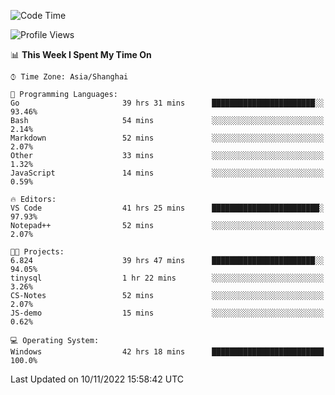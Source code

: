 <!--START_SECTION:waka-->
![Code Time](http://img.shields.io/badge/Code%20Time-323%20hrs%2040%20mins-blue)

![Profile Views](http://img.shields.io/badge/Profile%20Views-0-blue)

📊 **This Week I Spent My Time On** 

```text
⌚︎ Time Zone: Asia/Shanghai

💬 Programming Languages: 
Go                       39 hrs 31 mins      ███████████████████████░░   93.46% 
Bash                     54 mins             ░░░░░░░░░░░░░░░░░░░░░░░░░   2.14% 
Markdown                 52 mins             ░░░░░░░░░░░░░░░░░░░░░░░░░   2.07% 
Other                    33 mins             ░░░░░░░░░░░░░░░░░░░░░░░░░   1.32% 
JavaScript               14 mins             ░░░░░░░░░░░░░░░░░░░░░░░░░   0.59%

🔥 Editors: 
VS Code                  41 hrs 25 mins      ████████████████████████░   97.93% 
Notepad++                52 mins             ░░░░░░░░░░░░░░░░░░░░░░░░░   2.07%

🐱‍💻 Projects: 
6.824                    39 hrs 47 mins      ███████████████████████░░   94.05% 
tinysql                  1 hr 22 mins        ░░░░░░░░░░░░░░░░░░░░░░░░░   3.26% 
CS-Notes                 52 mins             ░░░░░░░░░░░░░░░░░░░░░░░░░   2.07% 
JS-demo                  15 mins             ░░░░░░░░░░░░░░░░░░░░░░░░░   0.62%

💻 Operating System: 
Windows                  42 hrs 18 mins      █████████████████████████   100.0%

```


 Last Updated on 10/11/2022 15:58:42 UTC
<!--END_SECTION:waka-->